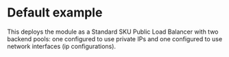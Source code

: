 # Default example

This deploys the module as a Standard SKU Public Load Balancer with two backend pools: one configured to use private IPs and one configured to use network interfaces (ip configurations).
